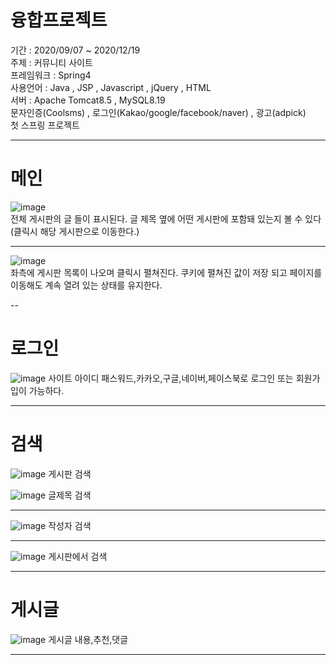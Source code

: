 # 융합프로젝트  </br>

기간 : 2020/09/07 ~ 2020/12/19</br>
주제 : 커뮤니티 사이트</br>
프레임워크 : Spring4</br>
사용언어 : Java , JSP , Javascript , jQuery , HTML</br>
서버 : Apache Tomcat8.5 , MySQL8.19</br>
문자인증(Coolsms) , 로그인(Kakao/google/facebook/naver) , 광고(adpick)</br>
첫 스프링 프로젝트 </br>

-----

# 메인
![image](https://user-images.githubusercontent.com/61938906/216224020-37b26a0b-f6d1-4925-9690-3115b70fa8a8.png)</br>
전체 게시판의 글 들이 표시된다. 글 제목 옆에 어떤 게시판에 포함돼 있는지 볼 수 있다 (클릭시 해당 게시판으로 이동한다.)</br>

----

![image](https://user-images.githubusercontent.com/61938906/216224944-fe3066dd-cdd8-4b75-ba6c-df4b11ed9b85.png)</br>
좌측에 게시판 목록이 나오며 클릭시 펼쳐진다. 쿠키에 펼쳐진 값이 저장 되고 페이지를 이동해도 계속 열려 있는 상태를 유지한다.</br>

--

# 로그인
![image](https://user-images.githubusercontent.com/61938906/216225449-1e32881e-2e24-4b82-a7dc-56a33425a30a.png)
사이트 아이디 패스워드,카카오,구글,네이버,페이스북로 로그인 또는 회원가입이 가능하다.</br>

----

# 검색
![image](https://user-images.githubusercontent.com/61938906/216236095-c262787e-3d37-4dc2-bde7-aeee0a46262d.png)
게시판 검색</br>


![image](https://user-images.githubusercontent.com/61938906/216236301-4cd17b27-9484-4a0d-9539-8536eca4a019.png)
글제목 검색</br>

----

![image](https://user-images.githubusercontent.com/61938906/216236533-d91581d4-e733-4604-9821-a54e022bb741.png)
작성자 검색</br>

----

![image](https://user-images.githubusercontent.com/61938906/216236956-e776c5d9-326a-4c23-9367-8d681ee44bbc.png)
게시판에서 검색</br>

----

# 게시글
![image](https://user-images.githubusercontent.com/61938906/216237524-c55ba335-b60e-4645-b441-3ab307195ee1.png)
게시글 내용,추천,댓글</br>

----

